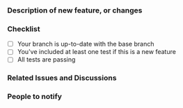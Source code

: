 <!-- 
Use the following format for your Pull Request title:

{Issue ID}: {Description of change}
-->

### Description of new feature, or changes
<!-- What exactly does this PR do? -->

### Checklist

- [ ] Your branch is up-to-date with the base branch
- [ ] You've included at least one test if this is a new feature
- [ ] All tests are passing

### Related Issues and Discussions
<!-- Link related issues here to automatically close them when PR is merged -->
<!-- E.g. "Fixes #12" -->

### People to notify
<!-- Please @mention relevant people here: -->

